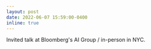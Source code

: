 ```yaml
---
layout: post
date: 2022-06-07 15:59:00-0400
inline: true
---
```


Invited talk at Bloomberg's AI Group / in-person in NYC. 
